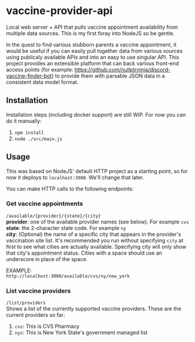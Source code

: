 # vaccine-provider-api
Local web server + API that pulls vaccine appointment availability from multiple data sources. This is my first foray into NodeJS so be gentle.

In the quest to find various stubborn parents a vaccine appointment, it would be useful if you can easily pull together data from various sources using publicaly available APIs and into an easy to use singular API. This project provides an extensible platform that can back various front-end access points (for example: https://github.com/nullptrninja/discord-vaccine-finder-bot) to provide them with parsable JSON data in a consistent data model format.

## Installation
Installation steps (including docker support) are still WIP. For now you can do it manually:
1. `npm install`
2. `node ./src/main.js`

## Usage
This was based on NodeJS' default HTTP project as a starting point, so for now it deploys to `localhost:3000`. We'll change that later.

You can make HTTP calls to the following endpoints:

### Get vaccine appointments
`/available/{provider}/{state}/{city}`  
**provider**: one of the available provider names (see below). For example `cvs`  
**state**: the 2-character state code. For example `ny`  
**city**: (Optional) the name of a specific city that appears in the provider's vaccination site list. It's recommended you run without specifying `city` at first to see what cities are actually available. Specifying city will only show that city's appointment status. Cities with a space should use an underscore in place of the space.
  
EXAMPLE:  
`http://localhost:3000/available/cvs/ny/new_york`  

### List vaccine providers  
`/list/providers`  
Shows a list of the currently supported vaccine providers. These are the current providers so far:  
1. `cvs`: This is CVS Pharmacy
2. `nys`: This is New York State's government managed list
